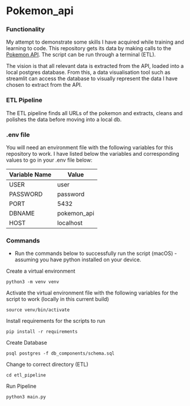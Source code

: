 # Pokemon_api

### Functionality
My attempt to demonstrate some skills I have acquired while training and learning to code. This repository gets its data by making calls to the [Pokemon API](https://pokeapi.co/). The script can be run through a terminal (ETL). 

The vision is that all relevant data is extracted from the API, loaded into a local postgres database. From this, a data visualisation tool such as streamlit can access the database to visually represent the data I have chosen to extract from the API.

### ETL Pipeline

The ETL pipeline finds all URLs of the pokemon and extracts, cleans and polishes the data before moving into a local db.


### .env file

You will need an environment file with the following variables for this repository to work. I have listed below the variables and corresponding values to go in your .env file below:

| Variable Name | Value |
| - | - |
| USER | user |
| PASSWORD | password |
| PORT | 5432 | 
| DBNAME | pokemon_api | 
| HOST | localhost |


### Commands
+ Run the commands below to successfully run the script (macOS) - assuming you have python installed on your device.

Create a virtual environment

```python3 -m venv venv```

Activate the virtual environment file with the following variables for the script to work (locally in this current build)

```source venv/bin/activate```

Install requirements for the scripts to run

```pip install -r requirements```

Create Database

```psql postgres -f db_components/schema.sql```

Change to correct directory (ETL)

```cd etl_pipeline```

Run Pipeline

```python3 main.py```


